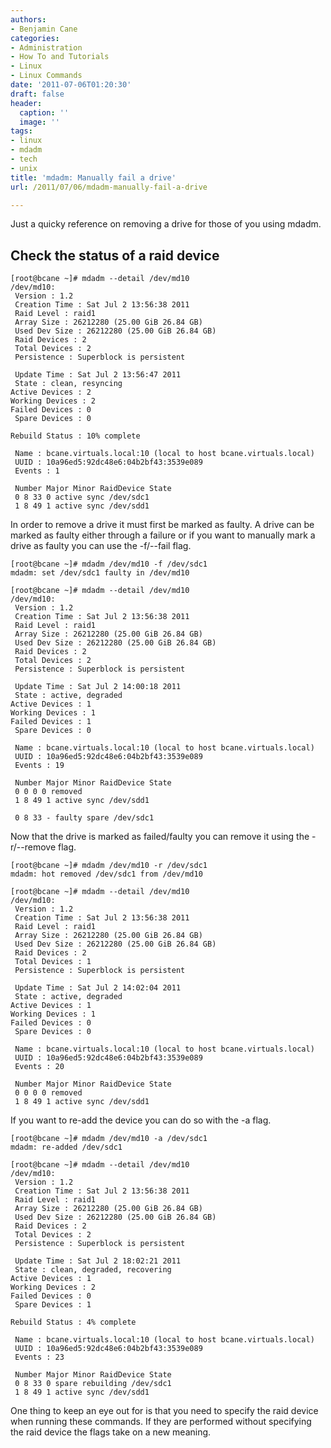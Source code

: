 ```yaml
---
authors:
- Benjamin Cane
categories:
- Administration
- How To and Tutorials
- Linux
- Linux Commands
date: '2011-07-06T01:20:30'
draft: false
header:
  caption: ''
  image: ''
tags:
- linux
- mdadm
- tech
- unix
title: 'mdadm: Manually fail a drive'
url: /2011/07/06/mdadm-manually-fail-a-drive

---
```


Just a quicky reference on removing a drive for those of you using mdadm.  
  
## Check the status of a raid device

    [root@bcane ~]# mdadm --detail /dev/md10  
    /dev/md10:  
     Version : 1.2  
     Creation Time : Sat Jul 2 13:56:38 2011  
     Raid Level : raid1  
     Array Size : 26212280 (25.00 GiB 26.84 GB)  
     Used Dev Size : 26212280 (25.00 GiB 26.84 GB)  
     Raid Devices : 2  
     Total Devices : 2  
     Persistence : Superblock is persistent  
      
     Update Time : Sat Jul 2 13:56:47 2011  
     State : clean, resyncing  
    Active Devices : 2  
    Working Devices : 2  
    Failed Devices : 0  
     Spare Devices : 0  
      
    Rebuild Status : 10% complete  
      
     Name : bcane.virtuals.local:10 (local to host bcane.virtuals.local)  
     UUID : 10a96ed5:92dc48e6:04b2bf43:3539e089  
     Events : 1  
      
     Number Major Minor RaidDevice State  
     0 8 33 0 active sync /dev/sdc1  
     1 8 49 1 active sync /dev/sdd1

In order to remove a drive it must first be marked as faulty. A drive can be marked as faulty either through a failure or if you want to manually mark a drive as faulty you can use the -f/--fail flag.

    [root@bcane ~]# mdadm /dev/md10 -f /dev/sdc1
    mdadm: set /dev/sdc1 faulty in /dev/md10  

    [root@bcane ~]# mdadm --detail /dev/md10
    /dev/md10:  
     Version : 1.2  
     Creation Time : Sat Jul 2 13:56:38 2011  
     Raid Level : raid1  
     Array Size : 26212280 (25.00 GiB 26.84 GB)  
     Used Dev Size : 26212280 (25.00 GiB 26.84 GB)  
     Raid Devices : 2  
     Total Devices : 2  
     Persistence : Superblock is persistent  
      
     Update Time : Sat Jul 2 14:00:18 2011  
     State : active, degraded  
    Active Devices : 1  
    Working Devices : 1  
    Failed Devices : 1  
     Spare Devices : 0  
      
     Name : bcane.virtuals.local:10 (local to host bcane.virtuals.local)  
     UUID : 10a96ed5:92dc48e6:04b2bf43:3539e089  
     Events : 19  
      
     Number Major Minor RaidDevice State  
     0 0 0 0 removed  
     1 8 49 1 active sync /dev/sdd1  
      
     0 8 33 - faulty spare /dev/sdc1

Now that the drive is marked as failed/faulty you can remove it using the -r/--remove flag.

    [root@bcane ~]# mdadm /dev/md10 -r /dev/sdc1
    mdadm: hot removed /dev/sdc1 from /dev/md10  

    [root@bcane ~]# mdadm --detail /dev/md10
    /dev/md10:  
     Version : 1.2  
     Creation Time : Sat Jul 2 13:56:38 2011  
     Raid Level : raid1  
     Array Size : 26212280 (25.00 GiB 26.84 GB)  
     Used Dev Size : 26212280 (25.00 GiB 26.84 GB)  
     Raid Devices : 2  
     Total Devices : 1  
     Persistence : Superblock is persistent  
      
     Update Time : Sat Jul 2 14:02:04 2011  
     State : active, degraded  
    Active Devices : 1  
    Working Devices : 1  
    Failed Devices : 0  
     Spare Devices : 0  
      
     Name : bcane.virtuals.local:10 (local to host bcane.virtuals.local)  
     UUID : 10a96ed5:92dc48e6:04b2bf43:3539e089  
     Events : 20  
      
     Number Major Minor RaidDevice State  
     0 0 0 0 removed  
     1 8 49 1 active sync /dev/sdd1

If you want to re-add the device you can do so with the -a flag.

    [root@bcane ~]# mdadm /dev/md10 -a /dev/sdc1
    mdadm: re-added /dev/sdc1  

    [root@bcane ~]# mdadm --detail /dev/md10
    /dev/md10:  
     Version : 1.2  
     Creation Time : Sat Jul 2 13:56:38 2011  
     Raid Level : raid1  
     Array Size : 26212280 (25.00 GiB 26.84 GB)  
     Used Dev Size : 26212280 (25.00 GiB 26.84 GB)  
     Raid Devices : 2  
     Total Devices : 2  
     Persistence : Superblock is persistent  
      
     Update Time : Sat Jul 2 18:02:21 2011  
     State : clean, degraded, recovering  
    Active Devices : 1  
    Working Devices : 2  
    Failed Devices : 0  
     Spare Devices : 1  
      
    Rebuild Status : 4% complete  
      
     Name : bcane.virtuals.local:10 (local to host bcane.virtuals.local)  
     UUID : 10a96ed5:92dc48e6:04b2bf43:3539e089  
     Events : 23  
      
     Number Major Minor RaidDevice State  
     0 8 33 0 spare rebuilding /dev/sdc1  
     1 8 49 1 active sync /dev/sdd1

One thing to keep an eye out for is that you need to specify the raid device when running these commands. If they are performed without specifying the raid device the flags take on a new meaning.
